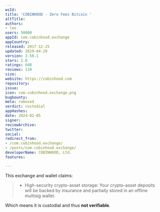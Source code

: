 ```yaml
---
wsId: 
title: 'COBINHOOD - Zero Fees Bitcoin '
altTitle: 
authors:
- leo
users: 50000
appId: com.cobinhood.exchange
appCountry: 
released: 2017-12-25
updated: 2019-04-29
version: 3.50.1
stars: 2.8
ratings: 648
reviews: 118
size: 
website: https://cobinhood.com
repository: 
issue: 
icon: com.cobinhood.exchange.png
bugbounty: 
meta: removed
verdict: custodial
appHashes: 
date: 2024-02-05
signer: 
reviewArchive: 
twitter: 
social: 
redirect_from:
- /com.cobinhood.exchange/
- /posts/com.cobinhood.exchange/
developerName: COBINHOOD, Ltd.
features: 

---
```


This exchange and wallet claims:

> - High-security crypto-asset storage: Your crypto-asset deposits will be
  backed by insurance and partially stored in an offline multisig wallet.

Which means it is custodial and thus **not verifiable**.
